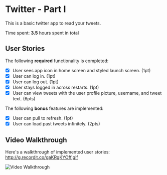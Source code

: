 # Twitter - Part I

This is a basic twitter app to read your tweets.

Time spent: **3.5** hours spent in total

## User Stories

The following **required** functionality is completed:

- [X] User sees app icon in home screen and styled launch screen. (1pt)
- [X] User can log in. (1pt)
- [X] User can log out. (1pt)
- [X] User stays logged in across restarts. (1pt)
- [X] User can view tweets with the user profile picture, username, and tweet text. (6pts)

The following **bonus** features are implemented:

- [X] User can pull to refresh. (1pt)
- [X] User can load past tweets infinitely. (2pts)

## Video Walkthrough

Here's a walkthrough of implemented user stories:
http://g.recordit.co/gaKRgKYOff.gif

<img src='http://g.recordit.co/gaKRgKYOff.gif' title='Video Walkthrough' width='' alt='Video Walkthrough' />

